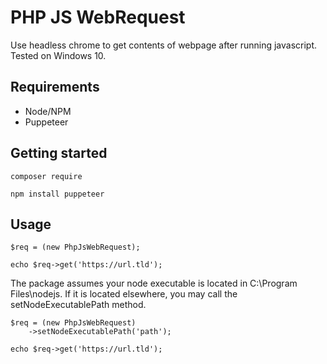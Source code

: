 # PHP JS WebRequest
Use headless chrome to get contents of webpage after running javascript. Tested on Windows 10.

## Requirements
- Node/NPM
- Puppeteer

## Getting started

```
composer require
```

```
npm install puppeteer
```

## Usage
```
$req = (new PhpJsWebRequest);

echo $req->get('https://url.tld');
```

The package assumes your node executable is located in C:\Program Files\nodejs. If it is located elsewhere, you may call the setNodeExecutablePath method.


```
$req = (new PhpJsWebRequest)
    ->setNodeExecutablePath('path');

echo $req->get('https://url.tld');
```
